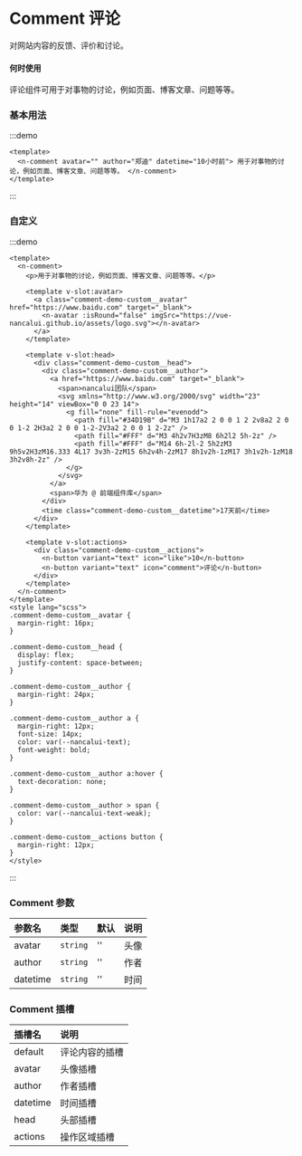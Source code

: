 # Comment 评论

对网站内容的反馈、评价和讨论。

#### 何时使用

评论组件可用于对事物的讨论，例如页面、博客文章、问题等等。

### 基本用法

:::demo

```vue
<template>
  <n-comment avatar="" author="郑迪" datetime="10小时前"> 用于对事物的讨论，例如页面、博客文章、问题等等。 </n-comment>
</template>
```

:::

### 自定义

:::demo

```vue
<template>
  <n-comment>
    <p>用于对事物的讨论，例如页面、博客文章、问题等等。</p>

    <template v-slot:avatar>
      <a class="comment-demo-custom__avatar" href="https://www.baidu.com" target="_blank">
        <n-avatar :isRound="false" imgSrc="https://vue-nancalui.github.io/assets/logo.svg"></n-avatar>
      </a>
    </template>

    <template v-slot:head>
      <div class="comment-demo-custom__head">
        <div class="comment-demo-custom__author">
          <a href="https://www.baidu.com" target="_blank">
            <span>nancalui团队</span>
            <svg xmlns="http://www.w3.org/2000/svg" width="23" height="14" viewBox="0 0 23 14">
              <g fill="none" fill-rule="evenodd">
                <path fill="#34D19B" d="M3 1h17a2 2 0 0 1 2 2v8a2 2 0 0 1-2 2H3a2 2 0 0 1-2-2V3a2 2 0 0 1 2-2z" />
                <path fill="#FFF" d="M3 4h2v7H3zM8 6h2l2 5h-2z" />
                <path fill="#FFF" d="M14 6h-2l-2 5h2zM3 9h5v2H3zM16.333 4L17 3v3h-2zM15 6h2v4h-2zM17 8h1v2h-1zM17 3h1v2h-1zM18 3h2v8h-2z" />
              </g>
            </svg>
          </a>
          <span>华为 @ 前端组件库</span>
        </div>
        <time class="comment-demo-custom__datetime">17天前</time>
      </div>
    </template>

    <template v-slot:actions>
      <div class="comment-demo-custom__actions">
        <n-button variant="text" icon="like">10</n-button>
        <n-button variant="text" icon="comment">评论</n-button>
      </div>
    </template>
  </n-comment>
</template>
<style lang="scss">
.comment-demo-custom__avatar {
  margin-right: 16px;
}

.comment-demo-custom__head {
  display: flex;
  justify-content: space-between;
}

.comment-demo-custom__author {
  margin-right: 24px;
}

.comment-demo-custom__author a {
  margin-right: 12px;
  font-size: 14px;
  color: var(--nancalui-text);
  font-weight: bold;
}

.comment-demo-custom__author a:hover {
  text-decoration: none;
}

.comment-demo-custom__author > span {
  color: var(--nancalui-text-weak);
}

.comment-demo-custom__actions button {
  margin-right: 12px;
}
</style>
```

:::

### Comment 参数

| 参数名   | 类型     | 默认 | 说明 |
| :------- | :------- | :--- | :--- |
| avatar   | `string` | ''   | 头像 |
| author   | `string` | ''   | 作者 |
| datetime | `string` | ''   | 时间 |

### Comment 插槽

| 插槽名   | 说明           |
| :------- | :------------- |
| default  | 评论内容的插槽 |
| avatar   | 头像插槽       |
| author   | 作者插槽       |
| datetime | 时间插槽       |
| head     | 头部插槽       |
| actions  | 操作区域插槽   |
